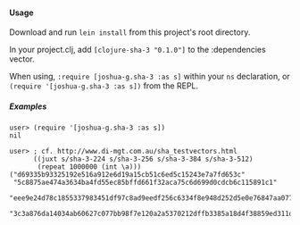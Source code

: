 #### Usage

Download and run `lein install` from this project's root directory.

In your project.clj, add `[clojure-sha-3 "0.1.0"]` to the :dependencies vector.

When using, `:require [joshua-g.sha-3 :as s]` within your `ns` declaration, or `(require '[joshua-g.sha-3 :as s])` from the REPL.

##### Examples

```
user> (require '[joshua-g.sha-3 :as s])
nil

user> ; cf. http://www.di-mgt.com.au/sha_testvectors.html
      ((juxt s/sha-3-224 s/sha-3-256 s/sha-3-384 s/sha-3-512)
       (repeat 1000000 (int \a)))
("d69335b93325192e516a912e6d19a15cb51c6ed5c15243e7a7fd653c"
 "5c8875ae474a3634ba4fd55ec85bffd661f32aca75c6d699d0cdcb6c115891c1"
 "eee9e24d78c1855337983451df97c8ad9eedf256c6334f8e948d252d5e0e76847aa0774ddb90a842190d2c558b4b8340"
 "3c3a876da14034ab60627c077bb98f7e120a2a5370212dffb3385a18d4f38859ed311d0a9d5141ce9cc5c66ee689b266a8aa18ace8282a0e0db596c90b0a7b87")
```
